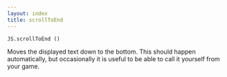 ```yaml
---
layout: index
title: scrollToEnd
---
```


    JS.scrollToEnd ()

Moves the displayed text down to the bottom. This should happen automatically, but occasionally it is useful to be able to call it yourself from your game.